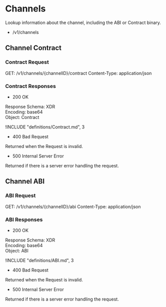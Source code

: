 # Channels

Lookup information about the channel, including the ABI or Contract binary.

- /v1/channels

## Channel Contract

### Contract Request

GET: /v1/channels/{channelID}/contract
Content-Type: application/json  

### Contract Responses

- 200 OK

Response Schema: XDR  
Encoding: base64  
Object: Contract

!INCLUDE "definitions/Contract.md", 3

- 400 Bad Request

Returned when the Request is invalid.

- 500 Internal Server Error

Returned if there is a server error handling the request.

## Channel ABI

### ABI Request

GET: /v1/channels/{channelID}/abi
Content-Type: application/json  

### ABI Responses

- 200 OK

Response Schema: XDR  
Encoding: base64  
Object: ABI

!INCLUDE "definitions/ABI.md", 3

- 400 Bad Request

Returned when the Request is invalid.

- 500 Internal Server Error

Returned if there is a server error handling the request.
